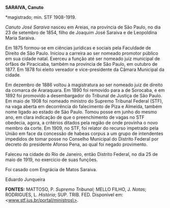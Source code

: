 **SARAIVA, Canuto**

\*magistrado; min. STF 1908-1919.

*Canuto José Saraiva* nasceu em Areias, na província de São Paulo, no
dia 23 de setembro de 1854, filho de Joaquim José Saraiva e de
Leopoldina Maria Saraiva.

Em 1875 formou-se em ciências jurídicas e sociais pela Faculdade de
Direito de São Paulo. Iniciou a carreira ao ser nomeado promotor público
em sua cidade natal. Exerceu a função até ser nomeado juiz municipal de
órfãos de Piracicaba, também na província de São Paulo, em outubro de
1877. Em 1878 foi eleito vereador e vice-presidente da Câmara Municipal
da cidade.

Em dezembro de 1886 voltou à magistratura ao ser nomeado juiz de direito
da comarca de Araraquara. Em 1890 foi removido para a de Sorocaba, e em
1892 foi promovido a desembargador do Tribunal de Justiça de São Paulo.
Em maio de 1908 foi nomeado ministro do Supremo Tribunal Federal (STF),
na vaga aberta em decorrência do falecimento de Piza e Almeida, também
nome ligado ao estado de São Paulo. Tomou posse em junho do mesmo ano,
em clara indicação de que o preenchimento de vagas no STF obedecia,
agora, a critérios ditados pela região de onde provinha o novo membro da
corte. Em 1909, no STF, foi relator do recurso impetrado pela União em
face da concessão de habeas corpus a um grupo de intendentes impedidos
de tomar posse no Conselho Municipal do Distrito Federal por decreto do
presidente Afonso Pena, ao qual foi negado provimento.

Faleceu na cidade do Rio de Janeiro, então Distrito Federal, no dia 25
de maio de 1919, no exercício de suas funções.

Foi casado com Engrácia de Matos Saraiva.

Eduardo Junqueira

**FONTES:** MATTOSO, P. *Supremo Tribunal;* MELLO FILHO, J. *Notas*;
RODRIGUES, L. *História*; SUP. TRIB. FED. Disponível em:
\<www.stf.jus.br/portal/ministros\>.
